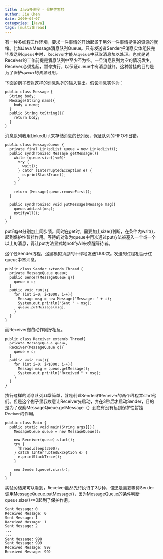 ```yaml
---
title: Java多线程 - 保护性暂挂
author: Jie Chen
date: 2009-09-07
categories: [Java]
tags: [multithread]
---
```


有一种多线程工作环境，要求一件事情的开始起源于另外一件事情提供的资源的就绪。比如Java Message消息队列Queue。只有发送者Sender把消息实体组装完毕发送到queue中时，Reciever才能从queue中获取消息加以处理。也就是说Receiver的工作前提是消息队列中至少不为空。一旦消息队列为空的情况发生，Receiver必须挂起，暂停执行，以保证queue中有消息就绪。这种暂挂的目的是为了保护queue的资源可用。

下面的例子模拟这样的消息队列的输入输出。假设消息实体为：

	public class Message {
	  String body;
	  Message(String name){
		body = name;
	  }
	  public String toString(){
		return body;
	  }
	}


消息队列我用LinkedList来存储消息的长列表，保证队列的FIFO不出错。

	public class MessageQueue {
	  private final LinkedList queue = new LinkedList();
	  public synchronized Message getMessage(){
		while (queue.size()<=0){
		  try {
			wait();
		  } catch (InterruptedException e) {
			e.printStackTrace();
		  }
		}

		return (Message)queue.removeFirst();
	  }

	  public synchronized void putMessage(Message msg){
		queue.addLast(msg);
		notifyAll();
	  }
	}

put和get分别加上同步锁。同时在get时，需要加上size()判断，在条件内wait()，起到保护性暂挂作用。等待的对象为queue中再次通过put方法被塞入一个或一个以上的消息，再让put方法显式地notifyAll来唤醒等待者。

这个是Sender线程，这里模拟消息的不停地发送1000次。发送的过程相当于往queue中塞消息。

	public class Sender extends Thread {
	  private MessageQueue queue;
	  public Sender(MessageQueue q){
		queue = q;
	  }
	  public void run(){
		for (int i=0; i<1000; i++){
		  Message msg = new Message("Message: " + i);
		  System.out.println("Sent " + msg);
		  queue.putMessage(msg);
		}
	  }
	}

而Receiver做的动作刚好相反。

	public class Receiver extends Thread{
	  private MessageQueue queue;
	  Receiver(MessageQueue q){
		queue = q;
	  }
	  public void run(){
		for (int i=0; i<1000; i++){
		  Message msg = queue.getMessage();
		  System.out.println("Received " + msg);
		}
	  }
	}
	

	
执行这样的消息队列非常简单，就是创建Sender和Receiver的两个线程并start他们。但是这个例子里我故意让Receiver先启动，并在3秒后才启动Sender，目的是为了观察MessageQueue.getMessage（）到底有没有起到保护性暂挂Reciver的作用。

	public class Main {
	  public static void main(String args[]){
		MessageQueue queue = new MessageQueue();

		new Receiver(queue).start();
		try {
		  Thread.sleep(3000);
		} catch (InterruptedException e) {
		  e.printStackTrace();
		}

		new Sender(queue).start();
	  }
	}

实验的结果可以看到，Receiver虽然先行执行了3秒钟，但还是需要等待Sender调用MessageQueue.putMessage()，因为MessageQueue的条件判断queue.size()<=0起到了保护作用。

	Sent Message: 0
	Received Message: 0
	Sent Message: 1
	Received Message: 1
	Sent Message: 2
	...
	...
	Sent Message: 998
	Sent Message: 999
	Received Message: 998
	Received Message: 999